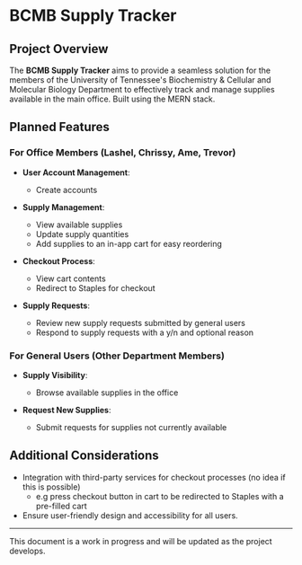 # BCMB Supply Tracker

## Project Overview

The **BCMB Supply Tracker** aims to provide a seamless solution for the members of the University of Tennessee's Biochemistry & Cellular and Molecular Biology Department to effectively track and manage supplies available in the main office. Built using the MERN stack.

## Planned Features

### For Office Members (Lashel, Chrissy, Ame, Trevor)

- **User Account Management**: 
  - Create accounts

- **Supply Management**:
  - View available supplies
  - Update supply quantities
  - Add supplies to an in-app cart for easy reordering 

- **Checkout Process**:
  - View cart contents
  - Redirect to Staples for checkout

- **Supply Requests**:
  - Review new supply requests submitted by general users
  - Respond to supply requests with a y/n and optional reason

### For General Users (Other Department Members)

- **Supply Visibility**:
  - Browse available supplies in the office

- **Request New Supplies**:
  - Submit requests for supplies not currently available

## Additional Considerations

- Integration with third-party services for checkout processes (no idea if this is possible)
  - e.g press checkout button in cart to be redirected to Staples with a pre-filled cart 
- Ensure user-friendly design and accessibility for all users.

---

This document is a work in progress and will be updated as the project develops.
